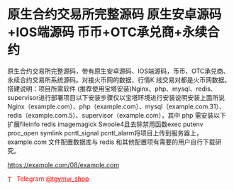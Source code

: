 # 原生合约交易所完整源码 原生安卓源码+IOS端源码 币币+OTC承兑商+永续合约

原生合约交易所完整源码，带有原生安卓源码、IOS端源码，币币、OTC承兑商、永续合约交易所系统源码。对接火币网的数据，行情K 线交易对都是火币网数据。搭建说明：项目所需软件 (推荐使用宝塔安装)Nginx、php、mysql、redis、supervisor进行部署项目以下安装步骤仅以宝塔环境进行安装说明安装上面所说 Nginx（example.com）、php（example.com）、mysql（example.com.31）、redis（example.com.5）、supervisor（example.com），其中 php 需安装以下扩展fileinfo redis imagemagick Swoole4且去除禁用函数exec putenv proc_open symlink pcntl_signal pcntl_alarm将项目上传到服务器上，example.com 文件配置数据库与 redis 和其他配置项有需要的用户自行下载研究。

https://example.com/08/example.com


<p style="color: red;"><img src="https://cdn-icons-png.flaticon.com/512/2111/2111646.png" alt="Telegram Icon" style="width: 16px; vertical-align: middle; margin-right: 5px;">Telegram:<a href="https://t.me/tgymw_shop" style="color: red;">@tgymw_shop</a></p>
